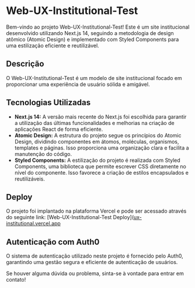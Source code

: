 # Web-UX-Institutional-Test

Bem-vindo ao projeto Web-UX-Institutional-Test! Este é um site institucional desenvolvido utilizando Next.js 14, seguindo a metodologia de design atômico (Atomic Design) e implementado com Styled Components para uma estilização eficiente e reutilizável.

## Descrição

O Web-UX-Institutional-Test é um modelo de site institucional focado em proporcionar uma experiência de usuário sólida e amigável.

## Tecnologias Utilizadas

- **Next.js 14:** A versão mais recente do Next.js foi escolhida para garantir a utilização das últimas funcionalidades e melhorias na criação de aplicações React de forma eficiente.
- **Atomic Design:** A estrutura do projeto segue os princípios do Atomic Design, dividindo componentes em átomos, moléculas, organismos, templates e páginas. Isso proporciona uma organização clara e facilita a manutenção do código.
- **Styled Components:** A estilização do projeto é realizada com Styled Components, uma biblioteca que permite escrever CSS diretamente no nível do componente. Isso favorece a criação de estilos encapsulados e reutilizáveis.

## Deploy

O projeto foi implantado na plataforma Vercel e pode ser acessado através do seguinte link: [Web-UX-Institutional-Test Deploy]([ux-institutional.vercel.app](https://ux-institutional.vercel.app/)

## Autenticação com Auth0

O sistema de autenticação utilizado neste projeto é fornecido pelo Auth0, garantindo uma gestão segura e eficiente de autenticação de usuários.

Se houver alguma dúvida ou problema, sinta-se à vontade para entrar em contato!

